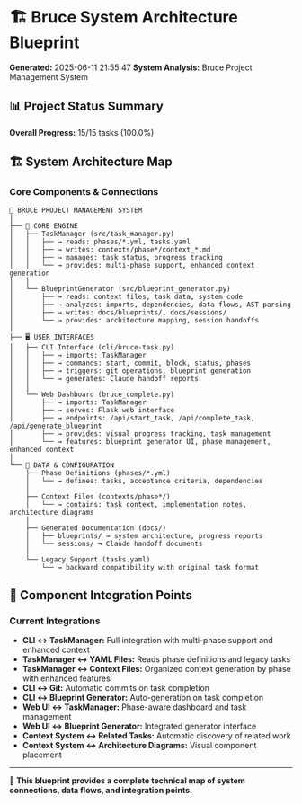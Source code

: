 # 🏗️ Bruce System Architecture Blueprint

**Generated:** 2025-06-11 21:55:47
**System Analysis:** Bruce Project Management System

## 📊 Project Status Summary

**Overall Progress:** 15/15 tasks (100.0%)

## 🏗️ System Architecture Map

### Core Components & Connections

```
📁 BRUCE PROJECT MANAGEMENT SYSTEM
│
├── 🧠 CORE ENGINE
│   ├── TaskManager (src/task_manager.py)
│   │   ├── → reads: phases/*.yml, tasks.yaml
│   │   ├── → writes: contexts/phase*/context_*.md  
│   │   ├── → manages: task status, progress tracking
│   │   └── → provides: multi-phase support, enhanced context generation
│   │
│   └── BlueprintGenerator (src/blueprint_generator.py)
│       ├── → reads: context files, task data, system code
│       ├── → analyzes: imports, dependencies, data flows, AST parsing
│       ├── → writes: docs/blueprints/, docs/sessions/
│       └── → provides: architecture mapping, session handoffs
│
├── 🖥️ USER INTERFACES  
│   ├── CLI Interface (cli/bruce-task.py)
│   │   ├── → imports: TaskManager
│   │   ├── → commands: start, commit, block, status, phases
│   │   ├── → triggers: git operations, blueprint generation
│   │   └── → generates: Claude handoff reports
│   │
│   └── Web Dashboard (bruce_complete.py)
│       ├── → imports: TaskManager
│       ├── → serves: Flask web interface
│       ├── → endpoints: /api/start_task, /api/complete_task, /api/generate_blueprint
│       ├── → provides: visual progress tracking, task management
│       └── → features: blueprint generator UI, phase management, enhanced context
│
└── 📄 DATA & CONFIGURATION
    ├── Phase Definitions (phases/*.yml)
    │   └── → defines: tasks, acceptance criteria, dependencies
    │
    ├── Context Files (contexts/phase*/)
    │   └── → contains: task context, implementation notes, architecture diagrams
    │
    ├── Generated Documentation (docs/)
    │   ├── blueprints/ → system architecture, progress reports
    │   └── sessions/ → Claude handoff documents
    │
    └── Legacy Support (tasks.yaml)
        └── → backward compatibility with original task format
```

## 🔗 Component Integration Points

### Current Integrations
- **CLI ↔ TaskManager:** Full integration with multi-phase support and enhanced context
- **TaskManager ↔ YAML Files:** Reads phase definitions and legacy tasks  
- **TaskManager ↔ Context Files:** Organized context generation by phase with enhanced features
- **CLI ↔ Git:** Automatic commits on task completion
- **CLI ↔ Blueprint Generator:** Auto-generation on task completion
- **Web UI ↔ TaskManager:** Phase-aware dashboard and task management
- **Web UI ↔ Blueprint Generator:** Integrated generator interface
- **Context System ↔ Related Tasks:** Automatic discovery of related work
- **Context System ↔ Architecture Diagrams:** Visual component placement

---

**🎯 This blueprint provides a complete technical map of system connections, data flows, and integration points.**
